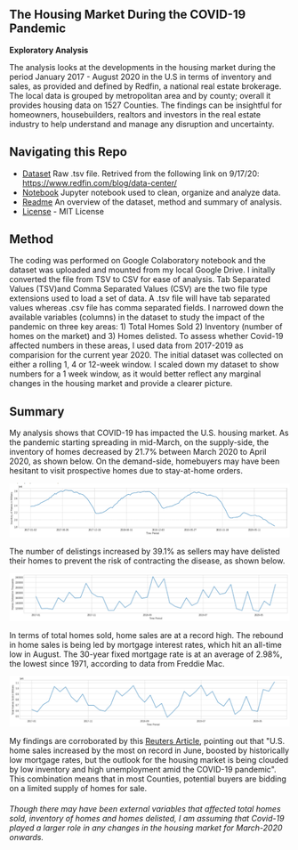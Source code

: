 ## **The Housing Market During the COVID-19 Pandemic**
**Exploratory Analysis**

The analysis looks at the developments in the housing market during the period January 2017 - August 2020 in the U.S in terms of inventory and sales, as provided and defined by Redfin, a national real estate brokerage. The local data is grouped by metropolitan area and by county; overall it provides housing data on 1527 Counties. The findings can be insightful for homeowners, housebuilders, realtors and investors in the real estate industry to help understand and manage any disruption and uncertainty.

**Navigating this Repo**
---
* [Dataset](https://github.com/FeeshX/Projects/blob/master/COVID-19%20Housing%20Market/Dataset/weekly_housing_market_data_most_recent.tsv) Raw .tsv file. Retrived from the following link on 9/17/20: https://www.redfin.com/blog/data-center/
* [Notebook](https://github.com/FeeshX/Projects/blob/master/COVID-19%20Housing%20Market/Code/Housing_Analysis.ipynb) Jupyter notebook used to clean, organize and analyze data.
* [Readme](https://github.com/FeeshX/Projects/blob/master/COVID-19%20Housing%20Market/Readme.MD) An overview of the dataset, method and summary of analysis.
* [License](https://github.com/FeeshX/Projects/blob/master/COVID-19%20Housing%20Market/LICENSE) - MIT License

**Method**
---
The coding was performed on Google Colaboratory notebook and the dataset was uploaded and mounted from my local Google Drive. I initally converted the file from TSV to CSV for ease of analysis. Tab Separated Values (TSV)and Comma Separated Values (CSV) are the two file type extensions used to load a set of data. A .tsv file will have tab separated values whereas .csv file has comma separated fields. I narrowed down the available variables (columns) in the dataset to study the impact of the pandemic on three key areas: 1) Total Homes Sold 2) Inventory (number of homes on the market) and 3) Homes delisted. To assess whether Covid-19 affected numbers in these areas, I used data from 2017-2019 as comparision for the current year 2020. The initial dataset was collected on either a rolling 1, 4 or 12-week window. I scaled down my dataset to show numbers for a 1 week window, as it would better reflect any marginal changes in the housing market and provide a clearer picture.

**Summary**
---
My analysis shows that COVID-19 has impacted the U.S. housing market. As the pandemic starting spreading in mid-March, on the supply-side, the inventory of homes decreased by 21.7% between March 2020 to April 2020, as shown below. On the demand-side, homebuyers may have been hesitant to visit prospective homes due to stay-at-home orders.

![Image of Homes Inventory](https://github.com/FeeshX/Projects/blob/master/COVID-19%20Housing%20Market/Images/Homes_Inventory.PNG)

The number of delistings increased by 39.1% as sellers may have delisted their homes to prevent the risk of contracting the disease, as shown below.

![Image of Homes Delisted](https://github.com/FeeshX/Projects/blob/master/COVID-19%20Housing%20Market/Images/Homes_delisted_YYYY_MM.PNG)

In terms of total homes sold, home sales are at a record high. The rebound in home sales is being led by mortgage interest rates, which hit an all-time low in August. The 30-year fixed mortgage rate is at an average of 2.98%, the lowest since 1971, according to data from Freddie Mac. 

![Image of Total Homes Sold](https://github.com/FeeshX/Projects/blob/master/COVID-19%20Housing%20Market/Images/Total_homes_sold_YYYY_MM.PNG)

My findings are corroborated by this [Reuters Article](https://www.reuters.com/article/us-usa-economy-housing/u-s-home-sales-rack-up-record-gain-tight-supply-covid-19-seen-slowing-momentum-idUSKCN24N22B), pointing out that "U.S. home sales increased by the most on record in June, boosted by historically low mortgage rates, but the outlook for the housing market is being clouded by low inventory and high unemployment amid the COVID-19 pandemic". This combination means that in most Counties, potential buyers are bidding on a limited supply of homes for sale.


###### *Though there may have been external variables that affected total homes sold, inventory of homes and homes delisted, I am assuming that Covid-19 played a larger role in any changes in the housing market for March-2020 onwards.*
